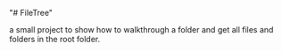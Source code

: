 "# FileTree" 

a small project to show how to walkthrough a folder and get all files and folders in the root folder.

